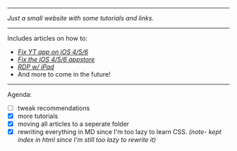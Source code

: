 ***

*Just a small website with some tutorials and links.*  


***

Includes articles on how to:

- [*Fix YT app on iOS 4/5/6*](https://calvink19.github.io/tuberepair)
- [*Fix the iOS 4/5/6 appstore*](https://calvink19.github.io/storebroken)
- [*RDP w/ iPad*](https://calvink19.github.io/articles/remotecontrol)
- And more to come in the future!

***

Agenda:
- [ ] tweak recommendations
- [x] more tutorials
- [x] moving all articles to a seperate folder
- [x] rewriting everything in MD since I'm too lazy to learn CSS. *(note- kept index in html since I'm still too lazy to rewrite it)*

